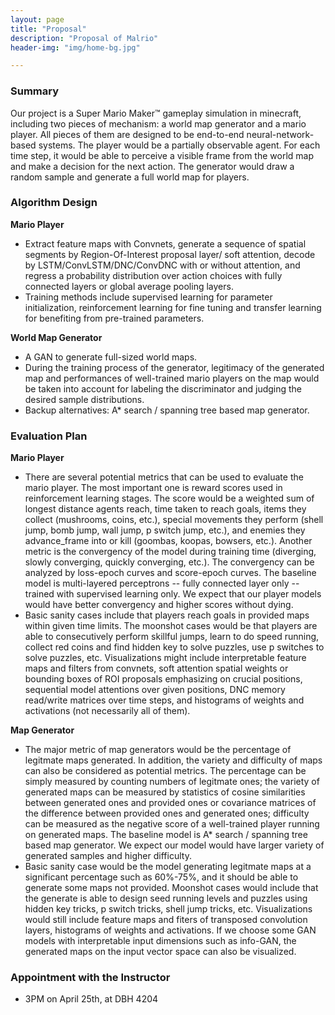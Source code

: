 ```yaml
---
layout: page
title: "Proposal"
description: "Proposal of Malrio"
header-img: "img/home-bg.jpg"

---
```


### Summary
Our project is a Super Mario Maker™ gameplay simulation in minecraft, including two pieces of mechanism: a world map generator and a mario player. All pieces of them are designed to be end-to-end neural-network-based systems. The player would be a partially observable agent. For each time step, it would be able to perceive a visible frame from the world map and make a decision for the next action. The generator would draw a random sample and generate a full world map for players.

### Algorithm Design
__Mario Player__<br>
 - Extract feature maps with Convnets, generate a sequence of spatial segments by Region-Of-Interest proposal layer/ soft attention, decode by LSTM/ConvLSTM/DNC/ConvDNC with or without attention, and regress a probability distribution over action choices with fully connected layers or global average pooling layers.
 - Training methods include supervised learning for parameter initialization, reinforcement learning for fine tuning and transfer learning for benefiting from pre-trained parameters.

__World Map Generator__<br>
 - A GAN to generate full-sized world maps.
 - During the training process of the generator, legitimacy of the generated map and performances of well-trained mario players on the map would be taken into account for labeling the discriminator and judging the desired sample distributions.
 - Backup alternatives: A\* search / spanning tree based map generator.

### Evaluation Plan

__Mario Player__<br>
- There are several potential metrics that can be used to evaluate the mario player. The most important one is reward scores used in reinforcement learning stages. The score would be a weighted sum of longest distance agents reach, time taken to reach goals, items they collect (mushrooms, coins, etc.), special movements they perform (shell jump, bomb jump, wall jump, p switch jump, etc.), and enemies they advance_frame into or kill (goombas, koopas, bowsers, etc.). Another metric is the convergency of the model during training time (diverging, slowly converging, quickly converging, etc.). The convergency can be analyzed by loss-epoch curves and score-epoch curves. The baseline model is multi-layered perceptrons -- fully connected layer only -- trained with supervised learning only. We expect that our player models would have better convergency and higher scores without dying.
- Basic sanity cases include that players reach goals in provided maps within given time limits. The moonshot cases would be that players are able to consecutively perform skillful jumps, learn to do speed running, collect red coins and find hidden key to solve puzzles, use p switches to solve puzzles, etc. Visualizations might include interpretable feature maps and filters from convnets, soft attention spatial weights or bounding boxes of ROI proposals emphasizing on crucial positions, sequential model attentions over given positions, DNC memory read/write matrices over time steps, and histograms of weights and activations (not necessarily all of them).

__Map Generator__<br>
- The major metric of map generators would be the percentage of legitmate maps generated. In addition, the variety and difficulty of maps can also be considered as potential metrics. The percentage can be simply measured by counting numbers of legitmate ones; the variety of generated maps can be measured by statistics of cosine similarities between generated ones and provided ones or covariance matrices of the difference between provided ones and generated ones; difficulty can be measured as the negative score of a well-trained player running on generated maps. The baseline model is A\* search / spanning tree based map generator. We expect our model would have larger variety of generated samples and higher difficulty.
- Basic sanity case would be the model generating legitmate maps at a significant percentage such as 60%-75%, and it should be able to generate some maps not provided. Moonshot cases would include that the generate is able to design seed running levels and puzzles using hidden key tricks, p switch tricks, shell jump tricks, etc. Visualizations would still include feature maps and fiters of transposed convolution layers, histograms of weights and activations. If we choose some GAN models with interpretable input dimensions such as info-GAN, the generated maps on the input vector space can also be visualized.

### Appointment with the Instructor
 - 3PM on April 25th, at DBH 4204
